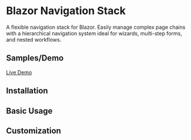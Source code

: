 # Blazor Navigation Stack

A flexible navigation stack for Blazor. Easily manage complex page chains with a hierarchical navigation system ideal for wizards, multi-step forms, and nested workflows.

## Samples/Demo
<a href="https://purple-rock-0e47e3410.6.azurestaticapps.net/" target="_blank">Live Demo</a>
## Installation
## Basic Usage
## Customization
